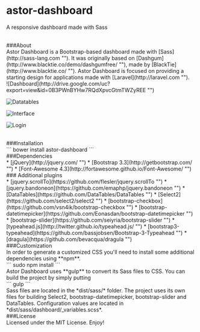 # astor-dashboard
A responsive dashboard made with Sass

<br>
###About

<br>
Astor Dashboard is a Bootstrap-based dashboard made with [Sass](http://sass-lang.com ""). It was originally based on [Dashgum](http://www.blacktie.co/demo/dashgumfree/ ""), made by [BlackTie](http://www.blacktie.co/ ""). Astor Dashboard is focused on providing a starting design for applications made with [Laravel](http://laravel.com "").

<br>
![Dashboard](http://drive.google.com/uc?export=view&id=0B3PWnBYHw7RQdXpvcGtmTWZyREE "")

![Datatables](http://drive.google.com/uc?export=view&id=0B3PWnBYHw7RQbjJ4Y0hQbjhrQkE "")

![Interface](http://drive.google.com/uc?export=view&id=0B3PWnBYHw7RQNncwRi03cEN4VTg "")

![Login](http://drive.google.com/uc?export=view&id=0B3PWnBYHw7RQZjZJMHJ2LUJ4RVk "")


<br>
###Installation

<br>
```
bower install astor-dashboard
```

<br>
###Dependencies

<br>
 * [jQuery](http://jquery.com/ "")
 * [Bootstrap 3.3](http://getbootstrap.com/ "")
 * [Font-Awesome 4.3](http://fortawesome.github.io/Font-Awesome/ "")

<br>
### Additional plugins

<br>
 * [jquery.scrollTo](https://github.com/flesler/jquery.scrollTo "")
 * [jquery.bandoneon](https://github.com/emaphp/jquery.bandoneon "")
 * [DataTables](https://github.com/DataTables/DataTables "")
 * [Select2](https://github.com/select2/select2 "")
 * [bootstrap-checkbox](https://github.com/vsn4ik/bootstrap-checkbox "")
 * [bootstrap-datetimepicker](https://github.com/Eonasdan/bootstrap-datetimepicker "")
 * [bootstrap-slider](https://github.com/seiyria/bootstrap-slider "")
 * [typeahead.js](http://twitter.github.io/typeahead.js/ "")
 * [bootstrap3-typeahead](https://github.com/bassjobsen/Bootstrap-3-Typeahead "")
 * [dragula](https://github.com/bevacqua/dragula "")

<br>
###Customization

<br>
In order to generate a customized CSS you'll need to install some additional dependencies using **npm**.

<br>
```
sudo npm install
```

<br>
Astor Dashboard uses **gulp** to convert its Sass files to CSS. You can build the project by simply putting

<br>
```
gulp
```

<br>
Sass files are located in the *dist/sass/* folder. The project uses its own files for building Select2, bootstrap-datetimepicker, bootstrap-slider and DataTables. Configuration values are located in *dist/sass/dashboard/_variables.scss*.

<br>
###License

<br>
Licensed under the MIT License. Enjoy!